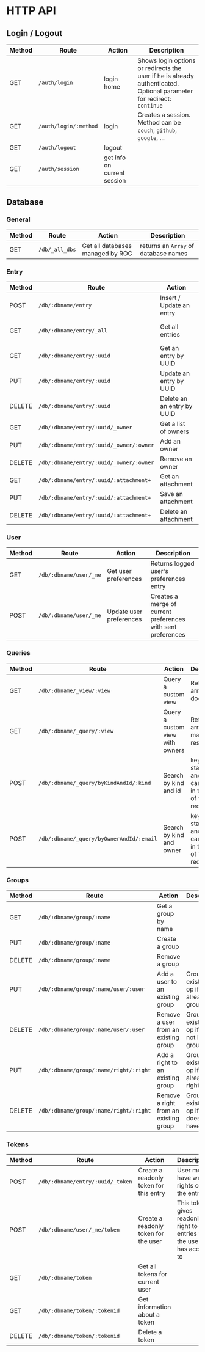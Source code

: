 # HTTP API

## Login / Logout

| Method | Route | Action | Description |
| ------ | ----- | ------ | ----------- |
| GET | `/auth/login` | login home | Shows login options or redirects the user if he is already authenticated.<br>Optional parameter for redirect: `continue` |
| GET | `/auth/login/:method` | login | Creates a session.<br>Method can be `couch`, `github`, `google`, ... |
| GET | `/auth/logout` | logout | |
| GET | `/auth/session` | get info on current session | |

## Database

### General

| Method | Route | Action | Description |
| ------ | ----- | ------ | ----------- |
| GET | `/db/_all_dbs` | Get all databases managed by ROC | returns an `Array` of database names |

### Entry

| Method | Route | Action | Description |
| ------ | ----- | ------ | ----------- |
| POST | `/db/:dbname/entry` | Insert / Update an entry | Based on _id or $id of the entry |
| GET | `/db/:dbname/entry/_all` | Get all entries | Returns an array of documents |
| GET | `/db/:dbname/entry/:uuid` | Get an entry by UUID | |
| PUT | `/db/:dbname/entry/:uuid` | Update an entry by UUID | |
| DELETE | `/db/:dbname/entry/:uuid` | Delete an an entry by UUID | |
| GET | `/db/:dbname/entry/:uuid/_owner` | Get a list of owners | |
| PUT | `/db/:dbname/entry/:uuid/_owner/:owner` | Add an owner | |
| DELETE | `/db/:dbname/entry/:uuid/_owner/:owner` | Remove an owner | |
| GET | `/db/:dbname/entry/:uuid/:attachment+` | Get an attachment | |
| PUT | `/db/:dbname/entry/:uuid/:attachment+` | Save an attachment | |
| DELETE | `/db/:dbname/entry/:uuid/:attachment+` | Delete an attachment | |

### User

| Method | Route | Action | Description |
| ------ | ----- | ------ | ----------- |
| GET | `/db/:dbname/user/_me` | Get user preferences | Returns logged user's preferences entry |
| POST | `/db/:dbname/user/_me` | Update user preferences | Creates a merge of current preferences with sent preferences |

### Queries

| Method | Route | Action | Description |
| ------ | ----- | ------ | ----------- |
| GET | `/db/:dbname/_view/:view` | Query a custom view | Returns an array of documents |
| GET | `/db/:dbname/_query/:view` | Query a custom view with owners | Returns an array of mapped results |
| POST | `/db/:dbname/_query/byKindAndId/:kind` | Search by kind and id | key, startkey and endkey can be set in the body of the request |
| POST | `/db/:dbname/_query/byOwnerAndId/:email` | Search by kind and owner | key, startkey and endkey can be set in the body of the request |

### Groups

| Method | Route | Action | Description |
| ------ | ----- | ------ | ----------- |
| GET | `/db/:dbname/group/:name` | Get a group by name | |
| PUT | `/db/:dbname/group/:name` | Create a group | |
| DELETE | `/db/:dbname/group/:name` | Remove a group | |
| PUT | `/db/:dbname/group/:name/user/:user` | Add a user to an existing group | Group must exist. No-op if user is already in group |
| DELETE | `/db/:dbname/group/:name/user/:user` | Remove a user from an existing group | Group must exist. No-op if user is not in group |
| PUT | `/db/:dbname/group/:name/right/:right` | Add a right to an existing group | Group must exist. No-op if group already has right |
| DELETE | `/db/:dbname/group/:name/right/:right` | Remove a right from an existing group | Group must exist. No-op if group does not have right |

### Tokens

| Method | Route | Action | Description |
| ------ | ----- | ------ | ----------- |
| POST | `/db/:dbname/entry/:uuid/_token` | Create a readonly token for this entry | User must have write rights on the entry |
| POST | `/db/:dbname/user/_me/token` | Create a readonly token for the user | This token gives readonly right to all entries that the user has access to |
| GET | `/db/:dbname/token` | Get all tokens for current user | |
| GET | `/db/:dbname/token/:tokenid` | Get information about a token | |
| DELETE | `/db/:dbname/token/:tokenid` | Delete a token | |
